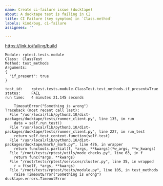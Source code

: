```yaml
---
name: Create ci-failure issue (ducktape)
about: A ducktape test is failing in CI
title: CI Failure (key symptom) in `Class.method`
labels: kind/bug, ci-failure
assignees: ''

---
```


<!-- Before creating an issue look through existing ci-issues to avoid duplicates
https://github.com/redpanda-data/redpanda/issues?q=is%3Aissue+is%3Aopen+label%3Aci-failure -->

https://link.to/failing/build

<!-- Copy the summary from the "Failed Tests" section of report.html -->

```
Module: rptest.tests.module
Class:  ClassTest
Method: test_methods
Arguments:
{
  "if_present": true
}
```

<!-- Copy the summary from report.txt if it's too vague to differentiate key symptoms (e.g. TimeoutError is thrown for multiple reason so it makes to dig deeper) - fetch the tarball, check debug and redpanda logs -->

```
test_id:    rptest.tests.module.ClassTest.test_methods.if_present=True
status:     FAIL
run time:   4 minutes 21.145 seconds
 
    TimeoutError("Something is wrong")
Traceback (most recent call last):
  File "/usr/local/lib/python3.10/dist-packages/ducktape/tests/runner_client.py", line 135, in run
    data = self.run_test()
  File "/usr/local/lib/python3.10/dist-packages/ducktape/tests/runner_client.py", line 227, in run_test
    return self.test_context.function(self.test)
  File "/usr/local/lib/python3.10/dist-packages/ducktape/mark/_mark.py", line 476, in wrapper
    return functools.partial(f, *args, **kwargs)(*w_args, **w_kwargs)
  File "/root/tests/rptest/utils/mode_checks.py", line 63, in f
    return func(*args, **kwargs)
  File "/root/tests/rptest/services/cluster.py", line 35, in wrapped
    r = f(self, *args, **kwargs)
  File "/root/tests/rptest/tests/module.py", line 105, in test_methods
    raise TimeoutError("Something is wrong")
ducktape.errors.TimeoutError
```